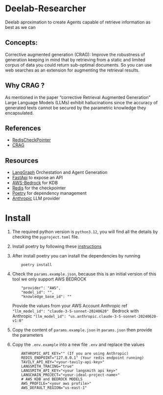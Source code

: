 # Deelab-Researcher

Deelab aproximation to create Agents capable of retrieve information as best as we can

## Concepts:

Corrective augmented generation (CRAG): Improve the robustness of generation keeping in mind that by retrieving from a static and limited corpus of data you could return sub-optimal documents. So you can use web searches as an extension for augmenting the retrieval results.

## Why CRAG ?

As mentioned in the paper “corrective Retrieval Augmented Generation” Large Language Models (LLMs) exhibit hallucinations since the accuracy of generated texts cannot be secured by the parametric knowledge they encapsulated.

## References

- [RedisCheckPointer](https://langchain-ai.github.io/langgraph/how-tos/persistence_redis)
- [CRAG](https://arxiv.org/pdf/2401.15884)

## Resources

- [LangGraph](https://www.langchain.com/langgraph) Orchestation and Agent Generation
- [FastApi](https://fastapi.tiangolo.com/) to expose an API
- [AWS-Bedrock](https://aws.amazon.com/es/bedrock/) for KDB
- [Redis](https://redis.io/) for the checkpointer
- [Poetry](https://python-poetry.org/) for dependency management
- [Anthropic](https://anthropic.com) LLM provider

# Install

1. The required python version is  ```python3.12```, you will find all the details by checking the ```pyproject.toml``` file.
2. Install poetry by following these [instructions](https://python-poetry.org/docs/)
3. After install poetry you can install the dependencies by running
    ```
        poetry install
    ````
4. Check the ```params.example.json```, because this is an initial version of this tool we only support AWS BEDROCK
    ```
        "provider": "AWS",
        "model_id": "",
        "knowledge_base_id": ""
    ```
    Provide the values from your AWS Account
    Anthropic ref ```"llm_model_id": "claude-3-5-sonnet-20240620" ```
    Bedrock with Anthropic ```"llm_model_id": "us.anthropic.claude-3-5-sonnet-20240620-v1:0"```
5. Copy the content of ```params.example.json``` in ```params.json``` then provide the parameters

6. Copy the ```.env.example``` into a new file ```.env``` and replace the values
    ```
        ANTHROPIC_API_KEY="" (If you are using Anthropic)
        REDIS_ENDPOINT="127.0.0.1" (Your redis endpoint running)
        TAVILY_API_KEY="<your-tavily-api-key>"
        LANGSMITH_TRACING="true"
        LANGSMITH_API_KEY="<your langsmith api key>"
        LANGCHAIN_PROJECT="<your-ideal-project-name>"
        # AWS KDB and BEDROCK MODELS
        AWS_PROFILE="<your aws profile>"
        AWS_DEFAULT_REGION="us-east-1"
    ```
